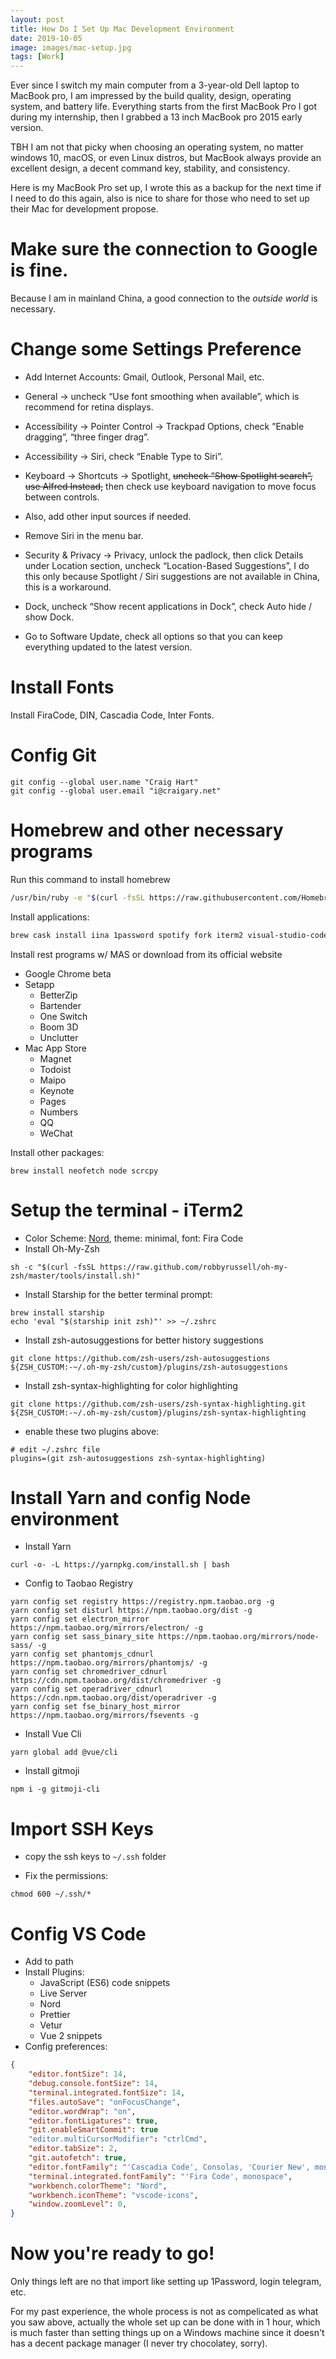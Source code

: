 ```yaml
---
layout: post
title: How Do I Set Up Mac Development Environment
date: 2019-10-05
image: images/mac-setup.jpg
tags: [Work]
---
```


Ever since I switch my main computer from a 3-year-old Dell laptop to MacBook pro, I am impressed by the build quality, design, operating system, and battery life. Everything starts from the first MacBook Pro I got during my internship, then I grabbed a 13 inch MacBook pro 2015 early version.

TBH I am not that picky when choosing an operating system, no matter windows 10, macOS, or even Linux distros, but MacBook always provide an excellent design, a decent command key, stability, and consistency. 

Here is my MacBook Pro set up, I wrote this as a backup for the next time if I need to do this again, also is nice to share for those who need to set up their Mac for development propose.

# Make sure the connection to Google is fine.

Because I am in mainland China, a good connection to the *outside world* is necessary.

# Change some Settings Preference

- Add Internet Accounts: Gmail, Outlook, Personal Mail, etc.

- General -> uncheck “Use font smoothing when available”, which is recommend for retina displays. 

- Accessibility -> Pointer Control -> Trackpad Options, check ”Enable dragging”, “three finger drag”.

- Accessibility -> Siri, check “Enable Type to Siri”.

- Keyboard -> Shortcuts -> Spotlight, ~~uncheck “Show Spotlight search”, use Alfred Instead,~~ then check use keyboard navigation to move focus between controls. 

- Also, add other input sources if needed.

- Remove Siri in the menu bar.

- Security & Privacy -> Privacy, unlock the padlock, then click Details under Location section, uncheck “Location-Based Suggestions”, I do this only because Spotlight / Siri suggestions are not available in China, this is a workaround.

- Dock, uncheck “Show recent applications in Dock”, check Auto hide / show Dock.

- Go to Software Update, check all options so that you can keep everything updated to the latest version.

# Install Fonts

Install FiraCode, DIN, Cascadia Code, Inter Fonts.

# Config Git

```shell
git config --global user.name "Craig Hart"
git config --global user.email "i@craigary.net"
```

# Homebrew and other necessary programs

Run this command to install homebrew

```bash
/usr/bin/ruby -e "$(curl -fsSL https://raw.githubusercontent.com/Homebrew/install/master/install)"
```

Install applications:

```bash
brew cask install iina 1password spotify fork iterm2 visual-studio-code textmate typora figma telegram alfred AppCleaner notion Minecraft google-backup-and-sync android-platform-tools
```

Install rest programs w/ MAS or download from its official website

- Google Chrome beta
- Setapp
  - BetterZip
  - Bartender
  - One Switch
  - Boom 3D
  - Unclutter
- Mac App Store
  - Magnet
  - Todoist
  - Maipo
  - Keynote
  - Pages
  - Numbers
  - QQ
  - WeChat

Install other packages:

```shell
brew install neofetch node scrcpy
```

# Setup the terminal - iTerm2

- Color Scheme: [Nord](https://github.com/arcticicestudio/nord-iterm2), theme: minimal, font: Fira Code
- Install Oh-My-Zsh

```shell
sh -c "$(curl -fsSL https://raw.github.com/robbyrussell/oh-my-zsh/master/tools/install.sh)"
```

- Install Starship for the better terminal prompt: 

```shell
brew install starship
echo 'eval "$(starship init zsh)"' >> ~/.zshrc
```

- Install zsh-autosuggestions for better history suggestions
  
```shell
git clone https://github.com/zsh-users/zsh-autosuggestions ${ZSH_CUSTOM:-~/.oh-my-zsh/custom}/plugins/zsh-autosuggestions
```

- Install zsh-syntax-highlighting for color highlighting

```shell
git clone https://github.com/zsh-users/zsh-syntax-highlighting.git ${ZSH_CUSTOM:-~/.oh-my-zsh/custom}/plugins/zsh-syntax-highlighting
```

- enable these two plugins above: 

```
# edit ~/.zshrc file
plugins=(git zsh-autosuggestions zsh-syntax-highlighting)
```

# Install Yarn and config Node environment

- Install Yarn

```shell
curl -o- -L https://yarnpkg.com/install.sh | bash
```

- Config to Taobao Registry

```shell
yarn config set registry https://registry.npm.taobao.org -g
yarn config set disturl https://npm.taobao.org/dist -g
yarn config set electron_mirror https://npm.taobao.org/mirrors/electron/ -g
yarn config set sass_binary_site https://npm.taobao.org/mirrors/node-sass/ -g
yarn config set phantomjs_cdnurl https://npm.taobao.org/mirrors/phantomjs/ -g
yarn config set chromedriver_cdnurl https://cdn.npm.taobao.org/dist/chromedriver -g
yarn config set operadriver_cdnurl https://cdn.npm.taobao.org/dist/operadriver -g
yarn config set fse_binary_host_mirror https://npm.taobao.org/mirrors/fsevents -g
```
- Install Vue Cli

```shell
yarn global add @vue/cli
```

- Install gitmoji

```
npm i -g gitmoji-cli
```

# Import SSH Keys

- copy the ssh keys to `~/.ssh` folder

- Fix the permissions:

```shell
chmod 600 ~/.ssh/*
```

# Config VS Code

- Add to path
- Install Plugins:
  - JavaScript (ES6) code snippets
  - Live Server
  - Nord
  - Prettier
  - Vetur
  - Vue 2 snippets
- Config  preferences:

```json
{
    "editor.fontSize": 14,
    "debug.console.fontSize": 14,
    "terminal.integrated.fontSize": 14,
    "files.autoSave": "onFocusChange",
    "editor.wordWrap": "on",
    "editor.fontLigatures": true,
    "git.enableSmartCommit": true
    "editor.multiCursorModifier": "ctrlCmd",
    "editor.tabSize": 2,
    "git.autofetch": true,
    "editor.fontFamily": "'Cascadia Code', Consolas, 'Courier New', monospace",
    "terminal.integrated.fontFamily": "'Fira Code', monospace",
    "workbench.colorTheme": "Nord",
    "workbench.iconTheme": "vscode-icons",
    "window.zoomLevel": 0,
}
```

# Now you're ready to go!

Only things left are no that import like setting up 1Password, login telegram, etc.

For my past experience, the whole process is not as compelicated as what you saw above, actually the whole set up can be done with in 1 hour, which is much faster than setting things up on a Windows machine since it doesn't has a decent package manager (I never try chocolatey, sorry). 
